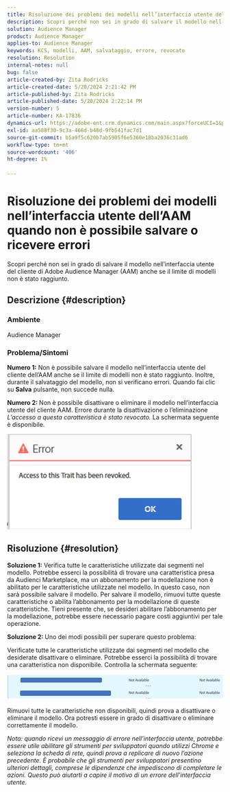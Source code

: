 ```yaml
---
title: Risoluzione dei problemi dei modelli nell’interfaccia utente dell’AAM quando non è possibile salvare o ricevere errori
description: Scopri perché non sei in grado di salvare il modello nell’interfaccia utente del cliente di Adobe Audience Manager (AAM) anche se il limite di modelli non è stato raggiunto.
solution: Audience Manager
product: Audience Manager
applies-to: Audience Manager
keywords: KCS, modelli, AAM, salvataggio, errore, revocato
resolution: Resolution
internal-notes: null
bug: false
article-created-by: Zita Rodricks
article-created-date: 5/20/2024 2:21:42 PM
article-published-by: Zita Rodricks
article-published-date: 5/20/2024 2:22:14 PM
version-number: 5
article-number: KA-17836
dynamics-url: https://adobe-ent.crm.dynamics.com/main.aspx?forceUCI=1&pagetype=entityrecord&etn=knowledgearticle&id=40abfe45-b416-ef11-9f8a-6045bd026dc7
exl-id: aa588f30-9c3a-466d-b48d-9fb541fac7d1
source-git-commit: b5a9f5c620b7ab5905f6e5360e18ba2036c31ad6
workflow-type: tm+mt
source-wordcount: '406'
ht-degree: 1%

---
```


# Risoluzione dei problemi dei modelli nell’interfaccia utente dell’AAM quando non è possibile salvare o ricevere errori


Scopri perché non sei in grado di salvare il modello nell’interfaccia utente del cliente di Adobe Audience Manager (AAM) anche se il limite di modelli non è stato raggiunto.

## Descrizione {#description}


### <b>Ambiente</b>

Audience Manager



### <b>Problema/Sintomi</b>



<b>Numero 1:</b> Non è possibile salvare il modello nell’interfaccia utente del cliente dell’AAM anche se il limite di modelli non è stato raggiunto. Inoltre, durante il salvataggio del modello, non si verificano errori. Quando fai clic su <b>Salva</b> pulsante, non succede nulla.



<b>Numero 2: </b>Non è possibile disattivare o eliminare il modello nell’interfaccia utente del cliente AAM. Errore durante la disattivazione o l’eliminazione *L’accesso a questa caratteristica è stato revocato.* La schermata seguente è disponibile.





![](assets/___41abfe45-b416-ef11-9f8a-6045bd026dc7___.png)


## Risoluzione {#resolution}


<b>Soluzione 1:</b> Verifica tutte le caratteristiche utilizzate dai segmenti nel modello. Potrebbe esserci la possibilità di trovare una caratteristica presa da Audienci Marketplace, ma un abbonamento per la modellazione non è abilitato per le caratteristiche utilizzate nel modello. In questo caso, non sarà possibile salvare il modello. Per salvare il modello, rimuovi tutte queste caratteristiche o abilita l’abbonamento per la modellazione di queste caratteristiche. Tieni presente che, se desideri abilitare l’abbonamento per la modellazione, potrebbe essere necessario pagare costi aggiuntivi per tale operazione.



<b>Soluzione 2: </b>Uno dei modi possibili per superare questo problema:

Verificate tutte le caratteristiche utilizzate dai segmenti nel modello che desiderate disattivare o eliminare. Potrebbe esserci la possibilità di trovare una caratteristica non disponibile. Controlla la schermata seguente:



![](assets/6ce5c786-9e7b-ec11-8d21-0022480aace4.png)

Rimuovi tutte le caratteristiche non disponibili, quindi prova a disattivare o eliminare il modello. Ora potresti essere in grado di disattivare o eliminare correttamente il modello.





*Nota: quando ricevi un messaggio di errore nell’interfaccia utente, potrebbe essere utile abilitare gli strumenti per sviluppatori quando utilizzi Chrome e seleziona la scheda di rete, quindi prova a replicare di nuovo l’azione precedente. È probabile che gli strumenti per sviluppatori presentino ulteriori dettagli, comprese le dipendenze che impediscono di completare le azioni. Questo può aiutarti a capire il motivo di un errore dell’interfaccia utente.*
